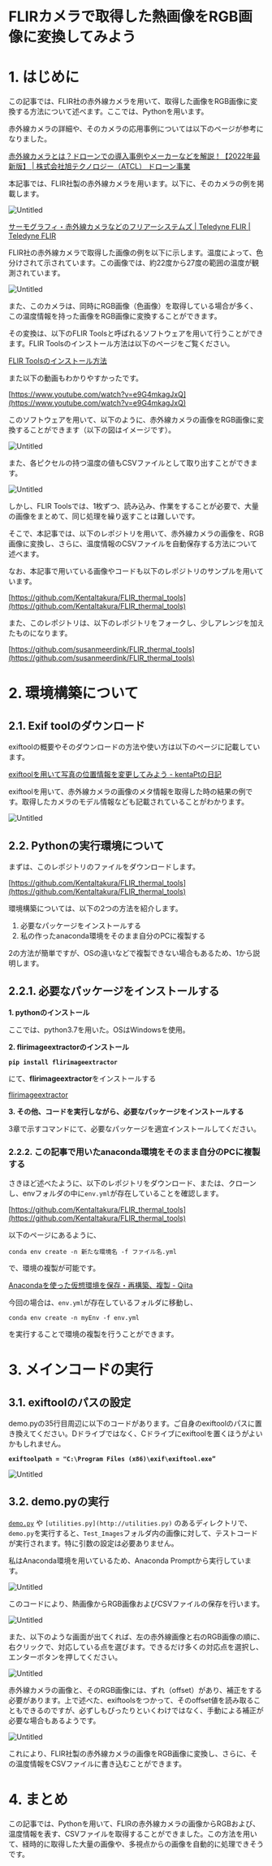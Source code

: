 # FLIRカメラで取得した熱画像をRGB画像に変換してみよう

# 1. はじめに

この記事では、FLIR社の赤外線カメラを用いて、取得した画像をRGB画像に変換する方法について述べます。ここでは、Pythonを用います。

赤外線カメラの詳細や、そのカメラの応用事例については以下のページが参考になりました。

[赤外線カメラとは？ドローンでの導入事例やメーカーなどを解説！【2022年最新版】 | 株式会社旭テクノロジー（ATCL） ドローン事業](https://atcl-dsj.com/work/2222/)

本記事では、FLIR社製の赤外線カメラを用います。以下に、そのカメラの例を掲載します。

![Untitled](img/Untitled.png)

[サーモグラフィ・赤外線カメラなどのフリアーシステムズ | Teledyne FLIR | Teledyne FLIR](https://www.flir.jp/)

FLIR社の赤外線カメラで取得した画像の例を以下に示します。温度によって、色分けされて示されています。この画像では、約22度から27度の範囲の温度が観測されています。

![Untitled](img/Untitled.jpeg)

また、このカメラは、同時にRGB画像（色画像）を取得している場合が多く、この温度情報を持った画像をRGB画像に変換することができます。

その変換は、以下のFLIR Toolsと呼ばれるソフトウェアを用いて行うことができます。FLIR Toolsのインストール方法は以下のページをご覧ください。

[FLIR Toolsのインストール方法](https://flir-jp.custhelp.com/app/answers/detail/a_id/2229/related/1/session/L2F2LzEvdGltZS8xNjYwMTkyNTgwL2dlbi8xNjYwMTkyNTgwL3NpZC9mVVRVZnBVaWN5SU5hdW9tWnJ4NnIlN0U0THlOUDRTc2ZodlltbTZUZUdwOWduOFpjY3pFUGFoY3kzeElJejhObUZBS3luNzVhaVh0VXlsWDFFYnZ6R0M4YTRNM0pCZXRySWJwdko4SDFFNFFIJTdFM3dSM0s3SEdIYXNnJTIxJTIx)

また以下の動画もわかりやすかったです。

[https://www.youtube.com/watch?v=e9G4mkagJxQ](https://www.youtube.com/watch?v=e9G4mkagJxQ)

このソフトウェアを用いて、以下のように、赤外線カメラの画像をRGB画像に変換することができます（以下の図はイメージです）。

![Untitled](img/Untitled%201.png)

また、各ピクセルの持つ温度の値もCSVファイルとして取り出すことができます。

![Untitled](img/Untitled%202.png)

しかし、FLIR Toolsでは、1枚ずつ、読み込み、作業をすることが必要で、大量の画像をまとめて、同じ処理を繰り返すことは難しいです。

そこで、本記事では、以下のレポジトリを用いて、赤外線カメラの画像を、RGB画像に変換し、さらに、温度情報のCSVファイルを自動保存する方法について述べます。

なお、本記事で用いている画像やコードも以下のレポジトリのサンプルを用いています。

[https://github.com/KentaItakura/FLIR_thermal_tools](https://github.com/KentaItakura/FLIR_thermal_tools)

また、このレポジトリは、以下のレポジトリをフォークし、少しアレンジを加えたものになります。

[https://github.com/susanmeerdink/FLIR_thermal_tools](https://github.com/susanmeerdink/FLIR_thermal_tools)

# 2. 環境構築について

## 2.1. Exif toolのダウンロード

exiftoolの概要やそのダウンロードの方法や使い方は以下のページに記載しています。

[exiftoolを用いて写真の位置情報を変更してみよう - kentaPtの日記](https://kentapt.hatenablog.com/entry/2022/08/14/173503)

exiftoolを用いて、赤外線カメラの画像のメタ情報を取得した時の結果の例です。取得したカメラのモデル情報なども記載されていることがわかります。

![Untitled](img/Untitled%203.png)

## 2.2. Pythonの実行環境について

まずは、このレポジトリのファイルをダウンロードします。

[https://github.com/KentaItakura/FLIR_thermal_tools](https://github.com/KentaItakura/FLIR_thermal_tools)

環境構築については、以下の2つの方法を紹介します。

1. 必要なパッケージをインストールする
2. 私の作ったanaconda環境をそのまま自分のPCに複製する

2の方法が簡単ですが、OSの違いなどで複製できない場合もあるため、1から説明します。

## 2.2.1. 必要なパッケージをインストールする

**1. pythonのインストール**

ここでは、python3.7を用いた。OSはWindowsを使用。

**2. flirimageextractorのインストール**

**`pip install flirimageextractor`**

にて、**flirimageextractor**をインストールする

[flirimageextractor](https://pypi.org/project/flirimageextractor/)

**3. その他、コードを実行しながら、必要なパッケージをインストールする**

3章で示すコマンドにて、必要なパッケージを適宜インストールしてください。

### 2.2.2. この記事で用いたanaconda環境をそのまま自分のPCに複製する

さきほど述べたように、以下のレポジトリをダウンロード、または、クローンし、envフォルダの中に`env.yml`が存在していることを確認します。

[https://github.com/KentaItakura/FLIR_thermal_tools](https://github.com/KentaItakura/FLIR_thermal_tools)

以下のページにあるように、

`conda env create -n 新たな環境名 -f ファイル名.yml`

で、環境の複製が可能です。

[Anacondaを使った仮想環境を保存・再構築、複製 - Qiita](https://qiita.com/ozaki_physics/items/13466d6d1954a0afeb3b)

今回の場合は、`env.yml`が存在しているフォルダに移動し、

`conda env create -n myEnv -f env.yml`

を実行することで環境の複製を行うことができます。

# 3. メインコードの実行

## 3.1. exiftoolのパスの設定

demo.pyの35行目周辺に以下のコードがあります。ご自身のexiftoolのパスに置き換えてください。Dドライブではなく、Cドライブにexiftoolを置くほうがよいかもしれません。

**`exiftoolpath = "C:\Program Files (x86)\exif\exiftool.exe”`**

![Untitled](img/Untitled%204.png)

## 3.2. demo.pyの実行

[`demo.py`](http://demo.py) や `[utilities.py](http://utilities.py)` のあるディレクトリで、`demo.py`を実行すると、`Test_Images`フォルダ内の画像に対して、テストコードが実行されます。特に引数の設定は必要ありません。

私はAnaconda環境を用いているため、Anaconda Promptから実行しています。

![Untitled](img/Untitled%205.png)

このコードにより、熱画像からRGB画像およびCSVファイルの保存を行います。

![Untitled](img/Untitled%201.png)

また、以下のような画面が出てくれば、左の赤外線画像と右のRGB画像の順に、右クリックで、対応している点を選びます。できるだけ多くの対応点を選択し、エンターボタンを押してください。

![Untitled](img/Untitled%206.png)

赤外線カメラの画像と、そのRGB画像には、ずれ（offset）があり、補正をする必要があります。上で述べた、exiftoolsをつかって、そのoffset値を読み取ることもできるのですが、必ずしもぴったりといくわけではなく、手動による補正が必要な場合もあるようです。

![Untitled](img/Untitled%207.png)

これにより、FLIR社製の赤外線カメラの画像をRGB画像に変換し、さらに、その温度情報をCSVファイルに書き込むことができます。

# 4. まとめ

この記事では、Pythonを用いて、FLIRの赤外線カメラの画像からRGBおよび、温度情報を表す、CSVファイルを取得することができました。この方法を用いて、経時的に取得した大量の画像や、多視点からの画像を自動的に処理できそうです。